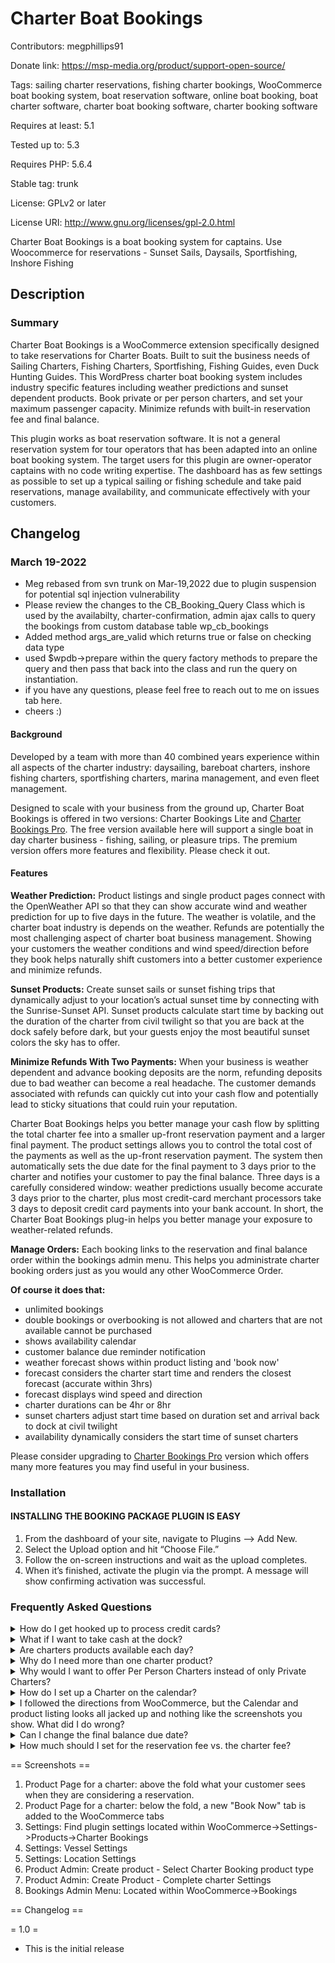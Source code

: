 # Charter Boat Bookings #
Contributors: megphillips91

Donate link: https://msp-media.org/product/support-open-source/

Tags: sailing charter reservations, fishing charter bookings, WooCommerce boat booking system, boat reservation software, online boat booking, boat charter software, charter boat booking software, charter booking software

Requires at least: 5.1

Tested up to: 5.3

Requires PHP: 5.6.4

Stable tag: trunk

License: GPLv2 or later

License URI: http://www.gnu.org/licenses/gpl-2.0.html


Charter Boat Bookings is a boat booking system for captains. Use Woocommerce for reservations - Sunset Sails, Daysails, Sportfishing, Inshore Fishing

## Description ##

### Summary ###
Charter Boat Bookings is a WooCommerce extension specifically designed to take reservations for Charter Boats. Built to suit the business needs of Sailing Charters, Fishing Charters, Sportfishing, Fishing Guides, even Duck Hunting Guides. This WordPress charter boat booking system includes industry specific features including weather predictions and sunset dependent products. Book private or per person charters, and set your maximum passenger capacity. Minimize refunds with built-in reservation fee and final balance.

This plugin works as boat reservation software. It is not a general reservation system for tour operators that has been adapted into an online boat booking system. The target users for this plugin are owner-operator captains with no code writing expertise. The dashboard has as few settings as possible to set up a typical sailing or fishing schedule and take paid reservations, manage availability, and communicate effectively with your customers.

## Changelog ##
### March 19-2022 ###
- Meg rebased from svn trunk on Mar-19,2022 due to plugin suspension for potential sql injection vulnerability
- Please review the changes to the CB_Booking_Query Class which is used by the availabilty, charter-confirmation, admin ajax calls to query the bookings from custom database table wp_cb_bookings
- Added method args_are_valid which returns true or false on checking data type
- used $wpdb->prepare within the query factory methods to prepare the query and then pass that back into the class and run the query on instantiation.
- if you have any questions, please feel free to reach out to me on issues tab here. 
- cheers :)



#### Background ####
Developed by a team with more than 40 combined years experience within all aspects of the charter industry: daysailing, bareboat charters, inshore fishing charters, sportfishing charters, marina management, and even fleet management.

Designed to scale with your business from the ground up, Charter Boat Bookings is offered in two versions: Charter Bookings Lite and [Charter Bookings Pro](https://msp-media.org/wordpress-plugins/charter-bookings/). The free version available here will support a single boat in day charter business - fishing, sailing, or pleasure trips. The premium version offers more features and flexibility. Please check it out.

#### Features ####
**Weather Prediction:** Product listings and single product pages connect with the OpenWeather API so that they can show accurate wind and weather prediction for up to five days in the future. The weather is volatile, and the charter boat industry is depends on the weather. Refunds are potentially the most challenging aspect of charter boat business management. Showing your customers the weather conditions and wind speed/direction before they book helps naturally shift customers into a better customer experience and minimize refunds.

**Sunset Products:** Create sunset sails or sunset fishing trips that dynamically adjust to your location’s actual sunset time by connecting with the Sunrise-Sunset API. Sunset products calculate start time by backing out the duration of the charter from civil twilight so that you are back at the dock safely before dark, but your guests enjoy the most beautiful sunset colors the sky has to offer.

**Minimize Refunds With Two Payments:** When your business is weather dependent and advance booking deposits are the norm, refunding deposits due to bad weather can become a real headache. The customer demands associated with refunds can quickly cut into your cash flow and potentially lead to sticky situations that could ruin your reputation.

Charter Boat Bookings helps you better manage your cash flow by splitting the total charter fee into a smaller up-front reservation payment and a larger final payment. The product settings allows you to control the total cost of the payments as well as the up-front reservation payment. The system then automatically sets the due date for the final payment to 3 days prior to the charter and notifies your customer to pay the final balance.  Three days is a carefully considered window: weather predictions usually become accurate 3 days prior to the charter, plus most credit-card merchant processors take 3 days to deposit credit card payments into your bank account. In short, the Charter Boat Bookings plug-in helps you better manage your exposure to weather-related refunds.


**Manage Orders:** Each booking links to the reservation and final balance order within the bookings admin menu. This helps you administrate charter booking orders just as you would any other WooCommerce Order.

**Of course it does that:**
* unlimited bookings
* double bookings or overbooking is not allowed and charters that are not available cannot be purchased
* shows availability calendar
* customer balance due reminder notification
* weather forecast shows within product listing and 'book now'
* forecast considers the charter start time and renders the closest forecast (accurate within 3hrs)
* forecast displays wind speed and direction
* charter durations can be 4hr or 8hr
* sunset charters adjust start time based on duration set and arrival back to dock at civil twilight
* availability dynamically considers the start time of sunset charters

Please consider upgrading to [Charter Bookings Pro](https://msp-media.org/wordpress-plugins/charter-bookings/) version which offers many more features you may find useful in your business.

### Installation ###

#### INSTALLING THE BOOKING PACKAGE PLUGIN IS EASY ####
1. From the dashboard of your site, navigate to Plugins –> Add New.
2. Select the Upload option and hit “Choose File.”
3. Follow the on-screen instructions and wait as the upload completes.
4. When it’s finished, activate the plugin via the prompt. A message will show confirming activation was successful.

### Frequently Asked Questions ###
<details>
   <summary>How do I get hooked up to process credit cards?</summary>
   <p>To accept credit cards, you will need a merchant processor (also known as Payment Gateway). We recommend Stripe or Square. They are both easy enough, not too expensive, and work great with WooCommerce.</p>
   <p>Once your account with the merchant is set up and active, navigate to WooCommerce->settings->payments and enable the payment gateway that you chose.</p>
</details>
<details>
   <summary>What if I want to take cash at the dock?</summary>
   <p>To accept cash at the dock, you enable cash or check payments within WooCommerce -> Settings -> Payments ->enable cash on delivery.</p>
</details>
<details>
   <summary>Are charters products available each day?</summary>
   <p>In short, yes. Charter Boat Bookings is based on the most common business model which is fishing or sailing any day that a customer wants to go out and the weather is good. So we’ve designed the settings to be as few and simple as they can be to meet that business model. When you create a charter booking product, it becomes available for booking every day.</p>
   <p>If you are running a business and rely on the charter income, you probably need to upgrade to the Owner Operator Version of Charter Boat Bookings which includes the option to be open on some days and closed on others. In the Premium Owner Operator Version, navigate to WooCommerce->settings->product-> Charter Bookings and set the days you are open.</p>
</details>
<details>
   <summary>Why do I need more than one charter product?</summary>
   <p>Many fishing captain’s offer half day and whole day charters. Sailing captains usually offer half day, whole day, and sunset sails. You will set up each of these as a product within WooCommerce. If you offer per person and private, then you would set up each of those also - one for private and one for per person.</p>
   <p>An example of a common Sailing Product Assortment may be:
      * Morning Half Day
      * Morning Half Day Per Person
      * Afternoon Half Day
      * Afternoon Per person
      * Sunset
      * Sunset Per Person
      * Private Whole Day Sail
   </p>
</details>
<details>
   <summary>Why would I want to offer Per Person Charters instead of only Private Charters?</summary>
   <p>Charter Boat Bookings plugin is set up to require a minimum number of seats sold within the first booking, so the risk is pretty low.  If you set the per-person rate higher than the pro-rata private rate for the same charter, the overall revenue potential is higher with per person charters.</p>
  <p>We’ve found that it helps grow your business by advertising “charters starting at $x.xx) which is the per person rate for the shortest charter. This way of speaking about your charter offering grows your audience by including customers who may wrongly assume a charter is out of their budget. </p>
</details>
<details>
   <summary>How do I set up a Charter on the calendar?</summary>
   <p>Charter Boat Bookings follows the standard WooCommerce workflow. Setting up charters is the same as creating any other product in WooCommerce. Check out these links within the WooCommerce Documentation
    * [WooCommerce Getting Started](https://docs.woocommerce.com/documentation/plugins/woocommerce/getting-started/)
    * [WooCommerce Setting Up Products](https://docs.woocommerce.com/documentation/plugins/woocommerce/getting-started/setup-products/)
    </p>
    <p>There are just a few extra fields for a charter booking which you can see within the screenshots.
      * Reservation fee
      * Final balance
      * Location
      * Sunset Charter?
      * Charter Start Time
      * Duration
    </p>
</details>
<details>
   <summary>I followed the directions from WooCommerce, but the Calendar and product listing looks all jacked up and nothing like the screenshots you show. What did I do wrong?</summary>
    <p>The charter product listing needs about 850px in minimum width for the desktop display. If your theme restricts the content area to less than that, you will need to make a theme revision with a little custom CSS to expand the content width. </p>
    <p>If the headlines are too large on the Product Listing and Availability calendar, you will need to make a theme revision with a little custom CSS for charter bookings single product pages. </p>
</details>
<details>
   <summary>Can I change the final balance due date? </summary>
    <p>The settings within the product admin screen allow you to set the amount of the final balance. The due date timing is static in Charter Bookings Lite at 3 days prior. It can be shifted, notifications cancelled in [Charter Bookings Pro](https://msp-media.org/wordpress-plugins/charter-bookings/).</p>
</details>
<details>
   <summary>How much should I set for the reservation fee vs. the charter fee?</summary>
    <p>This is really a business decision, but we’ve learned from experience that 15% is a good starting point. This proportionately scales the reservation cost with the overall cost of the product and aligns with industry standard brokerage fees and booking commissions. Keep in mind that any amount paid up front for a reservation creates a psychological buy-in for the customer. Collecting final balance payments is not usually a problem as long as the weather is good.</p>
    <p> Our best recommendation is to use your gut and balance your priorities. If you find that holding enough reserves for large refunds is not a challenge, then you could set the reservation fee higher around 50%.</p>
</details>


== Screenshots ==

1. Product Page for a charter: above the fold what your customer sees when they are considering a reservation.
2. Product Page for a charter: below the fold, a new "Book Now" tab is added to the WooCommerce tabs
3. Settings: Find plugin settings located within WooCommerce->Settings->Products->Charter Bookings
4. Settings: Vessel Settings
5. Settings: Location Settings
6. Product Admin: Create product - Select Charter Booking product type
7. Product Admin: Create Product - Complete charter Settings
8. Bookings Admin Menu: Located within WooCommerce->Bookings

== Changelog ==

= 1.0 =
* This is the initial release
